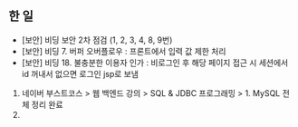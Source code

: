 ## 한 일

- [보안] 비딩 보안 2차 점검 (1, 2, 3, 4, 8, 9번)
- [보안] 비딩 7. 버퍼 오버플로우 : 프론트에서 입력 값 제한 처리
- [보안] 비딩 18. 불충분한 이용자 인가 : 비로그인 후 해당 페이지 접근 시 세션에서 id 꺼내서 없으면 로그인 jsp로 보냄

1. 네이버 부스트코스 > 웹 백엔드 강의 > SQL & JDBC 프로그래밍 > 1. MySQL 전체 정리 완료
2. 